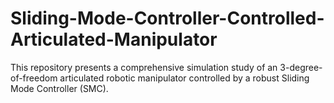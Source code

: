 # Sliding-Mode-Controller-Controlled-Articulated-Manipulator
This repository presents a comprehensive simulation study of an 3-degree-of-freedom articulated robotic manipulator controlled by a robust Sliding Mode Controller (SMC).
